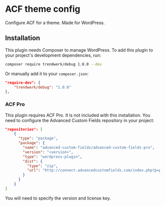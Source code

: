 # ACF theme config
Configure ACF for a theme. Made for WordPress.

## Installation
This plugin needs Composer to manage WordPress. To add this plugin to your project's development dependencies, run:
```sh
composer require trendwerk/debug 1.0.0 --dev
```

Or manually add it to your `composer.json`:
```json
"require-dev": {
	"trendwerk/debug": "1.0.0"
},
```

### ACF Pro
This plugin requires ACF Pro. It is not included with this installation. You need to configure the Advanced Custom Fields repository in your project:

```json
"repositories": [
	{
	  "type": "package",
	  "package": {
	    "name": "advanced-custom-fields/advanced-custom-fields-pro",
	    "version": "<version>",
	    "type": "wordpress-plugin",
	    "dist": {
	      "type": "zip",
	      "url": "http://connect.advancedcustomfields.com/index.php?p=pro&a=download&k=<license-key>"
	    }
	  }
	}
]
```

You will need to specify the version and license key.
